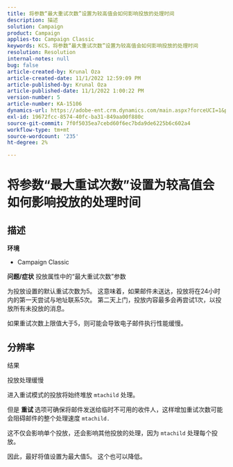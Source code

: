 ```yaml
---
title: 将参数“最大重试次数”设置为较高值会如何影响投放的处理时间
description: 描述
solution: Campaign
product: Campaign
applies-to: Campaign Classic
keywords: KCS，将参数“最大重试次数”设置为较高值会如何影响投放的处理时间
resolution: Resolution
internal-notes: null
bug: false
article-created-by: Krunal Oza
article-created-date: 11/1/2022 12:59:09 PM
article-published-by: Krunal Oza
article-published-date: 11/1/2022 1:00:22 PM
version-number: 5
article-number: KA-15106
dynamics-url: https://adobe-ent.crm.dynamics.com/main.aspx?forceUCI=1&pagetype=entityrecord&etn=knowledgearticle&id=493901f5-e459-ed11-9561-6045bd0067ea
exl-id: 19672fcc-8574-40fc-ba31-849aa00f880c
source-git-commit: 7f0f5035ea7cebd60f6ec7bda9de6225b6c602a4
workflow-type: tm+mt
source-wordcount: '235'
ht-degree: 2%

---
```


# 将参数“最大重试次数”设置为较高值会如何影响投放的处理时间

## 描述

<b>环境</b>
- Campaign Classic



<b>问题/症状</b>
投放属性中的“最大重试次数”参数

为投放设置的默认重试次数为5。 这意味着，如果邮件未送达，投放将在24小时内的第一天尝试与地址联系5次。 第二天上门，投放内容最多会再尝试1次，以投放所有未投放的消息。

如果重试次数上限值大于5，则可能会导致电子邮件执行性能缓慢。


## 分辨率


结果

投放处理缓慢

进入重试模式的投放将始终堆放 `mtachild` 处理。

但是 <b>重试 </b>选项可确保将邮件发送给临时不可用的收件人，这样增加重试次数可能会阻碍邮件的整个处理速度 `mtachild.`

这不仅会影响单个投放，还会影响其他投放的处理，因为 `mtachild` 处理每个投放。



因此，最好将值设置为最大值5。 这个也可以降低。
